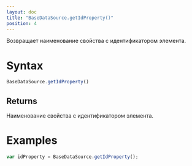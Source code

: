 ```yaml
---
layout: doc
title: "BaseDataSource.getIdProperty()"
position: 4
---
```


Возвращает наименование свойства с идентификатором элемента.

# Syntax

```js
BaseDataSource.getIdProperty()
```

## Returns

Наименование свойства с идентификатором элемента.

# Examples

```js
var idProperty = BaseDataSource.getIdProperty();
```
